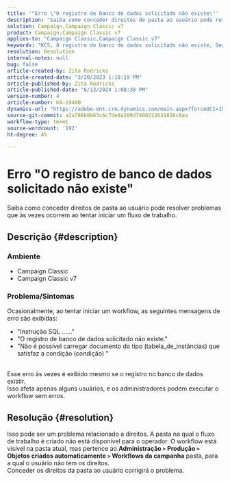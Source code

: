 ```yaml
---
title: '"Erro \"O registro de banco de dados solicitado não existe\"'
description: "Saiba como conceder direitos de pasta ao usuário pode resolver problemas que às vezes ocorrem ao tentar iniciar um fluxo de trabalho."
solution: Campaign,Campaign Classic v7
product: Campaign,Campaign Classic v7
applies-to: "Campaign Classic,Campaign Classic v7"
keywords: "KCS, O registro do banco de dados solicitado não existe, Serviço centralizado no conhecimento "
resolution: Resolution
internal-notes: null
bug: false
article-created-by: Zita Rodricks
article-created-date: "3/20/2023 1:18:19 PM"
article-published-by: Zita Rodricks
article-published-date: "6/13/2024 1:08:38 PM"
version-number: 4
article-number: KA-19400
dynamics-url: "https://adobe-ent.crm.dynamics.com/main.aspx?forceUCI=1&pagetype=entityrecord&etn=knowledgearticle&id=c78ce0ac-21c7-ed11-b597-6045bd006b25"
source-git-commit: a2a798b8b63c6c7de0a209d7408222641816c8aa
workflow-type: tm+mt
source-wordcount: '192'
ht-degree: 4%

---
```


# Erro &quot;O registro de banco de dados solicitado não existe&quot;


Saiba como conceder direitos de pasta ao usuário pode resolver problemas que às vezes ocorrem ao tentar iniciar um fluxo de trabalho.

## Descrição {#description}


### Ambiente

- Campaign Classic
- Campaign Classic v7


### Problema/Sintomas

Ocasionalmente, ao tentar iniciar um workflow, as seguintes mensagens de erro são exibidas:

- &quot;Instrução SQL ......&quot;
- &quot;O registro de banco de dados solicitado não existe.&quot;
- &quot;Não é possível carregar documento do tipo (tabela_de_instâncias) que satisfaz a condição (condição) &quot;

<br>Esse erro às vezes é exibido mesmo se o registro no banco de dados existir.<br>
Isso afeta apenas alguns usuários, e os administradores podem executar o workflow sem erros.


## Resolução {#resolution}

Isso pode ser um problema relacionado a direitos. A pasta na qual o fluxo de trabalho é criado não está disponível para o operador. O workflow está visível na pasta atual, mas pertence ao <b> Administração `>`  Produção `>`  Objetos criados automaticamente `>`  Workflows da campanha</b> pasta, para a qual o usuário não tem os direitos.<br>
Conceder os direitos da pasta ao usuário corrigirá o problema.
